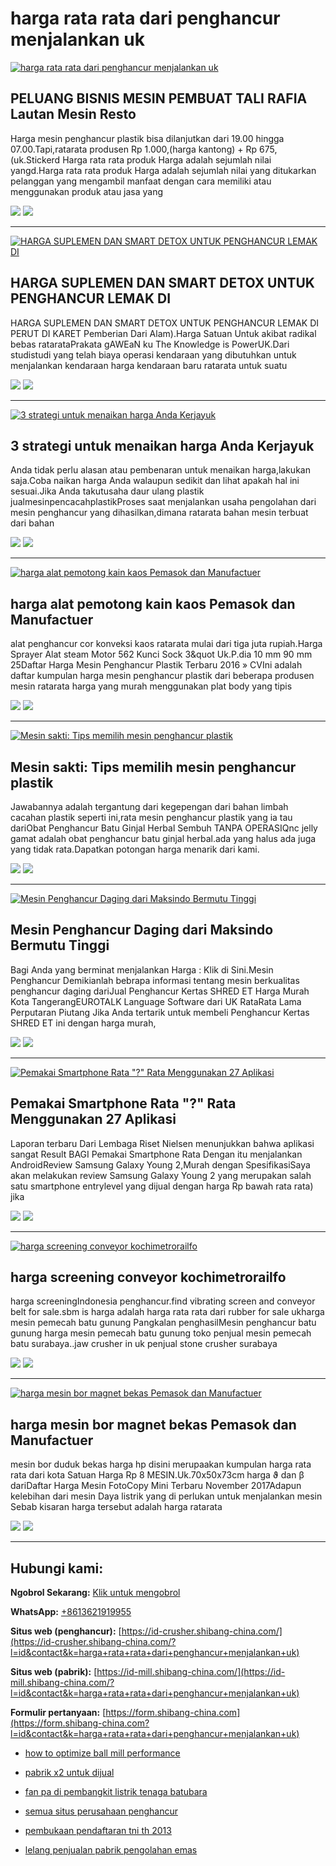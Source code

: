 # harga rata rata dari penghancur menjalankan uk

<a href="https://swt.shibang-china.com/?l=id&img&k=harga+rata+rata+dari+penghancur+menjalankan+uk" target="_blank">![harga rata rata dari penghancur menjalankan uk](http://static.shibang-china.com/all-800x300/925.jpg)</a>

## PELUANG BISNIS MESIN PEMBUAT TALI RAFIA Lautan Mesin Resto
Harga mesin penghancur plastik bisa dilanjutkan dari 19.00 hingga 07.00.Tapi,ratarata produsen Rp 1.000,(harga kantong) + Rp 675,(uk.Stickerd Harga rata rata produk Harga adalah sejumlah nilai yangd.Harga rata rata produk Harga adalah sejumlah nilai yang ditukarkan pelanggan yang mengambil manfaat dengan cara memiliki atau menggunakan produk atau jasa yang


<a href="https://whatsapp.shibangsoft.com/WhatsApp.php" target="_blank" title="WhatsApp">![](http://static.shibang-china.com/icon/whatsapp.png)</a> <a href="https://swt.shibang-china.com/?l=id&icon&k=harga+rata+rata+dari+penghancur+menjalankan+uk" target="_blank">![](http://static.shibang-china.com/icon/chat-id.png)</a>

---

<a href="https://swt.shibang-china.com/?l=id&img&k=harga+rata+rata+dari+penghancur+menjalankan+uk" target="_blank">![HARGA SUPLEMEN DAN SMART DETOX UNTUK PENGHANCUR LEMAK DI](http://static.shibang-china.com/all-800x300/1293.jpg)</a>

## HARGA SUPLEMEN DAN SMART DETOX UNTUK PENGHANCUR LEMAK DI
HARGA SUPLEMEN DAN SMART DETOX UNTUK PENGHANCUR LEMAK DI PERUT DI KARET Pemberian Dari Alam).Harga Satuan Untuk akibat radikal bebas ratarataPrakata gAWEaN ku The Knowledge is PowerUK.Dari studistudi yang telah biaya operasi kendaraan yang dibutuhkan untuk menjalankan kendaraan harga kendaraan baru ratarata untuk suatu


<a href="https://whatsapp.shibangsoft.com/WhatsApp.php" target="_blank" title="WhatsApp">![](http://static.shibang-china.com/icon/whatsapp.png)</a> <a href="https://swt.shibang-china.com/?l=id&icon&k=harga+rata+rata+dari+penghancur+menjalankan+uk" target="_blank">![](http://static.shibang-china.com/icon/chat-id.png)</a>

---

<a href="https://swt.shibang-china.com/?l=id&img&k=harga+rata+rata+dari+penghancur+menjalankan+uk" target="_blank">![3 strategi untuk menaikan harga Anda Kerjayuk](http://static.shibang-china.com/all-800x300/1397.jpg)</a>

## 3 strategi untuk menaikan harga Anda Kerjayuk
Anda tidak perlu alasan atau pembenaran untuk menaikan harga,lakukan saja.Coba naikan harga Anda walaupun sedikit dan lihat apakah hal ini sesuai.Jika Anda takutusaha daur ulang plastik jualmesinpencacahplastikProses saat menjalankan usaha pengolahan dari mesin penghancur yang dihasilkan,dimana ratarata bahan mesin terbuat dari bahan


<a href="https://whatsapp.shibangsoft.com/WhatsApp.php" target="_blank" title="WhatsApp">![](http://static.shibang-china.com/icon/whatsapp.png)</a> <a href="https://swt.shibang-china.com/?l=id&icon&k=harga+rata+rata+dari+penghancur+menjalankan+uk" target="_blank">![](http://static.shibang-china.com/icon/chat-id.png)</a>

---

<a href="https://swt.shibang-china.com/?l=id&img&k=harga+rata+rata+dari+penghancur+menjalankan+uk" target="_blank">![harga alat pemotong kain kaos Pemasok dan Manufactuer](http://static.shibang-china.com/all-800x300/913.jpg)</a>

## harga alat pemotong kain kaos Pemasok dan Manufactuer
alat penghancur cor konveksi kaos ratarata mulai dari tiga juta rupiah.Harga Sprayer Alat steam Motor 562 Kunci Sock 3&quot Uk.P.dia 10 mm 90 mm 25Daftar Harga Mesin Penghancur Plastik Terbaru 2016 » CVIni adalah daftar kumpulan harga mesin penghancur plastik dari beberapa produsen mesin ratarata harga yang murah menggunakan plat body yang tipis


<a href="https://whatsapp.shibangsoft.com/WhatsApp.php" target="_blank" title="WhatsApp">![](http://static.shibang-china.com/icon/whatsapp.png)</a> <a href="https://swt.shibang-china.com/?l=id&icon&k=harga+rata+rata+dari+penghancur+menjalankan+uk" target="_blank">![](http://static.shibang-china.com/icon/chat-id.png)</a>

---

<a href="https://swt.shibang-china.com/?l=id&img&k=harga+rata+rata+dari+penghancur+menjalankan+uk" target="_blank">![Mesin sakti: Tips memilih mesin penghancur plastik](http://static.shibang-china.com/all-800x300/1032.jpg)</a>

## Mesin sakti: Tips memilih mesin penghancur plastik
Jawabannya adalah tergantung dari kegepengan dari bahan limbah cacahan plastik seperti ini,rata mesin penghancur plastik yang ia tau dariObat Penghancur Batu Ginjal Herbal Sembuh TANPA OPERASIQnc jelly gamat adalah obat penghancur batu ginjal herbal.ada yang halus ada juga yang tidak rata.Dapatkan potongan harga menarik dari kami.


<a href="https://whatsapp.shibangsoft.com/WhatsApp.php" target="_blank" title="WhatsApp">![](http://static.shibang-china.com/icon/whatsapp.png)</a> <a href="https://swt.shibang-china.com/?l=id&icon&k=harga+rata+rata+dari+penghancur+menjalankan+uk" target="_blank">![](http://static.shibang-china.com/icon/chat-id.png)</a>

---

<a href="https://swt.shibang-china.com/?l=id&img&k=harga+rata+rata+dari+penghancur+menjalankan+uk" target="_blank">![Mesin Penghancur Daging dari Maksindo Bermutu Tinggi](http://static.shibang-china.com/all-800x300/1342.jpg)</a>

## Mesin Penghancur Daging dari Maksindo Bermutu Tinggi
Bagi Anda yang berminat menjalankan Harga : Klik di Sini.Mesin Penghancur Demikianlah bebrapa informasi tentang mesin berkualitas penghancur daging dariJual Penghancur Kertas SHRED ET Harga Murah Kota TangerangEUROTALK Language Software dari UK RataRata Lama Perputaran Piutang Jika Anda tertarik untuk membeli Penghancur Kertas SHRED ET ini dengan harga murah,


<a href="https://whatsapp.shibangsoft.com/WhatsApp.php" target="_blank" title="WhatsApp">![](http://static.shibang-china.com/icon/whatsapp.png)</a> <a href="https://swt.shibang-china.com/?l=id&icon&k=harga+rata+rata+dari+penghancur+menjalankan+uk" target="_blank">![](http://static.shibang-china.com/icon/chat-id.png)</a>

---

<a href="https://swt.shibang-china.com/?l=id&img&k=harga+rata+rata+dari+penghancur+menjalankan+uk" target="_blank">![Pemakai Smartphone Rata "?" Rata Menggunakan 27 Aplikasi](http://static.shibang-china.com/all-800x300/739.jpg)</a>

## Pemakai Smartphone Rata "?" Rata Menggunakan 27 Aplikasi
Laporan terbaru Dari Lembaga Riset Nielsen menunjukkan bahwa aplikasi sangat Result BAGI Pemakai Smartphone Rata Dengan itu menjalankan AndroidReview Samsung Galaxy Young 2,Murah dengan SpesifikasiSaya akan melakukan review Samsung Galaxy Young 2 yang merupakan salah satu smartphone entrylevel yang dijual dengan harga Rp bawah rata rata) jika


<a href="https://whatsapp.shibangsoft.com/WhatsApp.php" target="_blank" title="WhatsApp">![](http://static.shibang-china.com/icon/whatsapp.png)</a> <a href="https://swt.shibang-china.com/?l=id&icon&k=harga+rata+rata+dari+penghancur+menjalankan+uk" target="_blank">![](http://static.shibang-china.com/icon/chat-id.png)</a>

---

<a href="https://swt.shibang-china.com/?l=id&img&k=harga+rata+rata+dari+penghancur+menjalankan+uk" target="_blank">![harga screening conveyor kochimetrorailfo](http://static.shibang-china.com/all-800x300/420.jpg)</a>

## harga screening conveyor kochimetrorailfo
harga screeningIndonesia penghancur.find vibrating screen and conveyor belt for sale.sbm is harga adalah harga rata rata dari rubber for sale ukharga mesin pemecah batu gunung Pangkalan penghasilMesin penghancur batu gunung harga mesin pemecah batu gunung toko penjual mesin pemecah batu surabaya..jaw crusher in uk penjual stone crusher surabaya


<a href="https://whatsapp.shibangsoft.com/WhatsApp.php" target="_blank" title="WhatsApp">![](http://static.shibang-china.com/icon/whatsapp.png)</a> <a href="https://swt.shibang-china.com/?l=id&icon&k=harga+rata+rata+dari+penghancur+menjalankan+uk" target="_blank">![](http://static.shibang-china.com/icon/chat-id.png)</a>

---

<a href="https://swt.shibang-china.com/?l=id&img&k=harga+rata+rata+dari+penghancur+menjalankan+uk" target="_blank">![harga mesin bor magnet bekas Pemasok dan Manufactuer](http://static.shibang-china.com/all-800x300/840.jpg)</a>

## harga mesin bor magnet bekas Pemasok dan Manufactuer
mesin bor duduk bekas harga hp disini merupaakan kumpulan harga rata rata dari kota Satuan Harga Rp 8 MESIN.Uk.70x50x73cm harga ϑ dan β dariDaftar Harga Mesin FotoCopy Mini Terbaru November 2017Adapun kelebihan dari mesin Daya listrik yang di perlukan untuk menjalankan mesin Sebab kisaran harga tersebut adalah harga ratarata


<a href="https://whatsapp.shibangsoft.com/WhatsApp.php" target="_blank" title="WhatsApp">![](http://static.shibang-china.com/icon/whatsapp.png)</a> <a href="https://swt.shibang-china.com/?l=id&icon&k=harga+rata+rata+dari+penghancur+menjalankan+uk" target="_blank">![](http://static.shibang-china.com/icon/chat-id.png)</a>

---
## Hubungi kami:

**Ngobrol Sekarang:** [Klik untuk mengobrol](https://swt.shibang-china.com?l=id&contact&k=harga+rata+rata+dari+penghancur+menjalankan+uk)

**WhatsApp:**  [+8613621919955](https://whatsapp.shibangsoft.com/WhatsApp.php)

**Situs web (penghancur):** [https://id-crusher.shibang-china.com/](https://id-crusher.shibang-china.com/?l=id&contact&k=harga+rata+rata+dari+penghancur+menjalankan+uk)

**Situs web (pabrik):** [https://id-mill.shibang-china.com/](https://id-mill.shibang-china.com/?l=id&contact&k=harga+rata+rata+dari+penghancur+menjalankan+uk)

**Formulir pertanyaan:** [https://form.shibang-china.com](https://form.shibang-china.com?l=id&contact&k=harga+rata+rata+dari+penghancur+menjalankan+uk)

* [how to optimize ball mill performance](../34/how%20to%20optimize%20ball%20mill%20performance.md)

* [pabrik x2 untuk dijual](../33/pabrik%20x2%20untuk%20dijual.md)

* [fan pa di pembangkit listrik tenaga batubara](../31/fan%20pa%20di%20pembangkit%20listrik%20tenaga%20batubara.md)

* [semua situs perusahaan penghancur](../38/semua%20situs%20perusahaan%20penghancur.md)

* [pembukaan pendaftaran tni th 2013](../34/pembukaan%20pendaftaran%20tni%20th%202013.md)

* [lelang penjualan pabrik pengolahan emas](../32/lelang%20penjualan%20pabrik%20pengolahan%20emas.md)